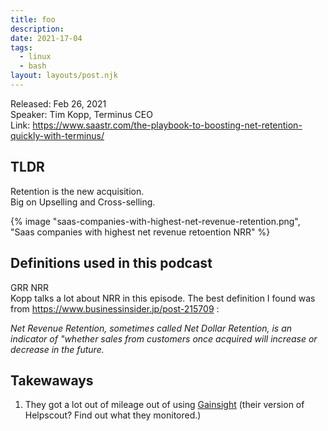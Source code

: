 ```yaml
---
title: foo
description:
date: 2021-17-04
tags:
  - linux
  - bash
layout: layouts/post.njk
---
```






Released: Feb 26, 2021  
Speaker: Tim Kopp, Terminus CEO  
Link:  https://www.saastr.com/the-playbook-to-boosting-net-retention-quickly-with-terminus/  

## TLDR

Retention is the new acquisition.  
Big on Upselling and Cross-selling.   

{% image "saas-companies-with-highest-net-revenue-retention.png", "Saas companies with highest net revenue retoention NRR" %}



## Definitions used in this podcast

GRR
NRR  
Kopp talks a lot about NRR in this episode. The best definition I found was from https://www.businessinsider.jp/post-215709 :  
  
*Net Revenue Retention, sometimes called Net Dollar Retention, is an indicator of "whether sales from customers once acquired will increase or decrease in the future.*



## Takewaways
1. They got a lot out of mileage out of using [Gainsight](https://www.gainsight.com/) (their version of Helpscout? Find out what they monitored.)  









